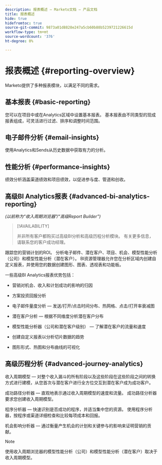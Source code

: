 ```yaml
---
description: 报表概述 — Marketo文档 — 产品文档
title: 报表概述
hide: true
hidefromtoc: true
source-git-commit: 9873a01d8828e247a5cb60b88b5239721226615d
workflow-type: tm+mt
source-wordcount: '376'
ht-degree: 0%

---
```



# 报表概述 {#reporting-overview}

Marketo提供了多种报表模块，以满足不同的需求。

## 基本报表 {#basic-reporting}

您可以在项目中或在Analytics区域中设置基本报表。 基本报表由不同类型的现成报表组成，可灵活进行过滤、排序和调整时间范围。

## 电子邮件分析 {#email-insights}

使用Analytics和Sends从历史数据中获取有力的分析。

## 性能分析 {#performance-insights}

绩效分析涵盖渠道绩效和项目绩效，以促进参与度、管道和创收。

## 高级BI Analytics报表 {#advanced-bi-analytics-reporting}

_(以前称为“收入周期浏览器”/“高级Report Builder”)_

>[!AVAILABILITY]
>
>并非所有客户都购买过高级BI分析和高级历程分析模块。 有关更多信息，请联系您的客户成功经理。

跟踪您的营销计划的ROI。 分析电子邮件、潜在客户、项目、机会、模型性能分析（公司）和模型性能分析（潜在客户）。 BI资源管理器允许您在分析区域内创建自定义报表，并使用您的数据创建图形、图表、透视表和功能板。

一些高级BI Analytics报表优势包括：

* 营销对机会、收入和计划成功的影响的归因

* 方案投资回报分析

* 电子邮件量度分析 — 发送/打开/点击时间分布、热网格、点击/打开率衰减图

* 潜在客户分析 — 根据不同维度分析潜在客户分布

* 模型性能分析器（公司和潜在客户级别） — 了解潜在客户的流量和速度

* 创建自定义报表以分析切片数据的趋势

* 图形形式、热图和分布曲线的可视化

## 高级历程分析 {#advanced-journey-analytics}

收入周期模型 — 对整个收入漏斗的所有阶段以及这些阶段在这些阶段之间的转换方式进行建模，从您首次与潜在客户进行全方位交互到潜在客户成为成功客户。

成功路径分析器 — 直观地表示通过收入周期模型的速度和流量。 成功路径分析器要求您创建收入周期模型。

程序分析器 — 快速识别是否成功的程序，并适当集中您的资源。 使用程序分析器，按程序或渠道详细检查和比较每项成本和回报。

机会影响分析器 — 通过衡量产生机会的计划和关键参与的影响来证明营销的贡献。

>[!NOTE]
>
>使用收入周期浏览器的模型性能分析（公司）和模型性能分析（潜在客户）取决于收入周期模型。





